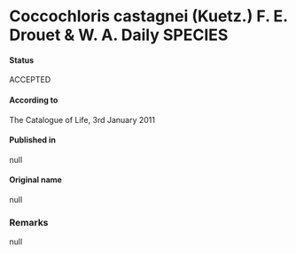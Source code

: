 # Coccochloris castagnei (Kuetz.) F. E. Drouet & W. A. Daily SPECIES

#### Status
ACCEPTED

#### According to
The Catalogue of Life, 3rd January 2011

#### Published in
null

#### Original name
null

### Remarks
null